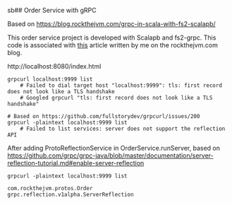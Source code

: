 sb## Order Service with gRPC

Based on https://blog.rockthejvm.com/grpc-in-scala-with-fs2-scalapb/

This order service project is developed with Scalapb and fs2-grpc. This code is associated with [this](https://blog.rockthejvm.com/) article written by me on the rockthejvm.com blog.

http://localhost:8080/index.html

```shell
grpcurl localhost:9999 list
    # Failed to dial target host "localhost:9999": tls: first record does not look like a TLS handshake
    # Googled grpcurl "tls: first record does not look like a TLS handshake"

# Based on https://github.com/fullstorydev/grpcurl/issues/200
grpcurl -plaintext localhost:9999 list
    # Failed to list services: server does not support the reflection API
```

After adding ProtoReflectionService in OrderService.runServer, based on
https://github.com/grpc/grpc-java/blob/master/documentation/server-reflection-tutorial.md#enable-server-reflection
```shell
grpcurl -plaintext localhost:9999 list
```
    com.rockthejvm.protos.Order
    grpc.reflection.v1alpha.ServerReflection
